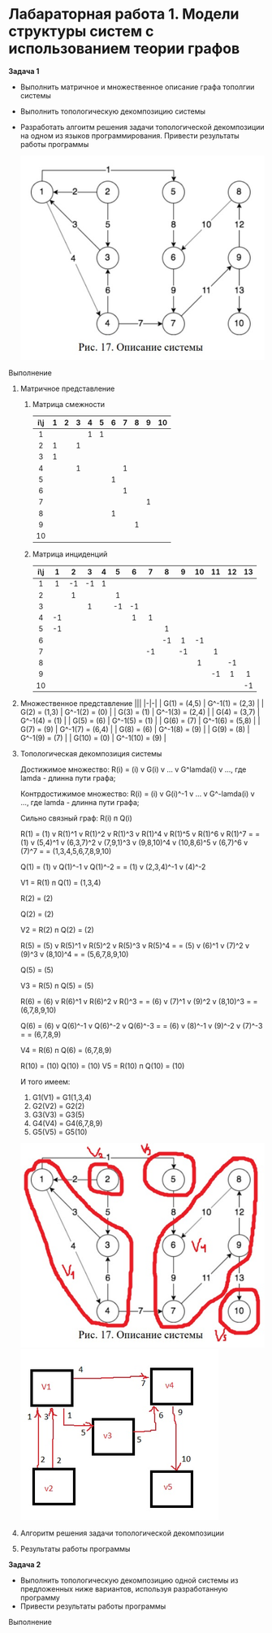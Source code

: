 # Лабараторная работа 1. Модели структуры систем с использованием теории графов

<b> Задача 1 </b>
* Выполнить матричное и множественное описание графа тополгии системы
* Выполнить топологическую декомпозицию системы
* Разработать алгоитм решения задачи топологической декомпозиции на одном из языков программирования. Привести результаты работы программы
    
   ![Alt-текст](https://github.com/Kirpo97/MMTS_labs/blob/main/lab_1/.img/System_large.jpg?raw=true)
    
Выполнение

1. Матричное представление

    1. Матрица смежности
    
        | i\j | 1 | 2 | 3 | 4 | 5 | 6 | 7 | 8 | 9 | 10 |
        |:-:|:-:|:-:|:-:|:-:|:-:|:-:|:-:|:-:|:-:|:-:|
        | 1 |  |  |  | 1 | 1 |  |  |  |  |  |
        | 2 | 1 |  | 1 |  |  |  |  |  |  |  |
        | 3 | 1 |  |  |  |  |  |  |  |  |  |
        | 4 |  |  | 1 |  |  |  | 1 |  |  |  |
        | 5 |  |  |  |  |  | 1 |  | |  |  |
        | 6 |  |  |  |  |  |  | 1 |  |  |  |
        | 7 |  |  |  |  |  |  |  |  | 1 |  |
        | 8 |  |  |  |  | | 1 |  |  |  |  |
        | 9 |  |  |  |  |  |  |  | 1 |  |  |
        | 10 |  |  |  |  |  |  |  |  |  |  |

    2. Матрица инциденций
    
        | i\j | 1 | 2 | 3 | 4 | 5 | 6 | 7 | 8 | 9 | 10 | 11 | 12 | 13 |
        |:-:|:-:|:-:|:-:|:-:|:-:|:-:|:-:|:-:|:-:|:-:|:-:|:-:|:-:|
        | 1 | 1 | -1 | -1 | 1 |  |  |  |  |  |  |  |  |  |
        | 2 |  | 1 |  |  | 1 |  |  |  |  |  |  |  |  |
        | 3 |  |  | 1 |  | -1 | -1 |  |  |  |  |  |  |  |
        | 4 | -1 |  |  |  |  | 1 | 1 |  |  |  |  |  |  |
        | 5 | -1 |  |  |  |  |  |  | 1 |  |  |  |  |  |
        | 6 |  |  |  |  |  |  |  | -1 | 1 | -1 |  |  |  |
        | 7 |  |  |  |  |  |  | -1 |  | -1 |  | 1 |  |  |
        | 8 |  |  |  |  |  |  |  |  |  | 1 |  | -1 |  |
        | 9 |  |  |  |  |  |  |  |  |  |  | -1 | 1 | 1 |
        | 10 |  |  |  |  |  |  |  |  |  |  |  |  | -1 |
        
2. Множественное представление
     |||
     |-|-|
     | G(1) = (4,5) | G^-1(1) = (2,3) |
     | G(2) = (1,3) | G^-1(2) = (0) |
     | G(3) = (1) | G^-1(3) = (2,4) |
     | G(4) = (3,7) | G^-1(4) = (1) |
     | G(5) = (6) | G^-1(5) = (1) |
     | G(6) = (7) | G^-1(6) = (5,8) |
     | G(7) = (9) | G^-1(7) = (6,4) |
     | G(8) = (6) | G^-1(8) = (9) |
     | G(9) = (8) | G^-1(9) = (7) |
     | G(10) = (0) | G^-1(10) = (9) |
           
3. Топологическая декомпозиция системы

    Достижимое множество: R(i) = (i) v G(i) v ... v G^lamda(i) v ..., где lamda - длинна пути графа;

    Контрдостижимое множество: R(i) = (i) v G(i)^-1 v ... v G^-lamda(i) v ..., где lamda - длинна пути графа;

    Сильно связный граф: R(i) п Q(i)

    R(1) = (1) v R(1)^1 v R(1)^2  v R(1)^3 v R(1)^4 v R(1)^5 v R(1)^6 v R(1)^7 =
         = (1) v (5,4)^1 v (6,3,7)^2 v (7,9,1)^3 v (9,8,10)^4 v (10,8,6)^5 v (6,7)^6 v (7)^7 = 
         = (1,3,4,5,6,7,8,9,10)

    Q(1) = (1) v Q(1)^-1 v Q(1)^-2 = 
         = (1) v (2,3,4)^-1 v (4)^-2

    V1 = R(1) п Q(1) = (1,3,4)

    R(2) = (2) 

    Q(2) = (2)

    V2 = R(2) п Q(2) = (2)

    R(5) = (5) v R(5)^1 v R(5)^2  v R(5)^3 v R(5)^4  =
         = (5) v (6)^1 v (7)^2 v (9)^3 v (8,10)^4 = 
         = (5,6,7,8,9,10)

    Q(5) = (5)

    V3 = R(5) п Q(5) = (5)

    R(6) = (6) v R(6)^1 v R(6)^2  v R()^3 =
         = (6) v (7)^1 v (9)^2 v (8,10)^3 = 
         = (6,7,8,9,10)

    Q(6) = (6) v Q(6)^-1 v Q(6)^-2 v Q(6)^-3   = 
         = (6) v (8)^-1 v (9)^-2 v (7)^-3 = 
         = (6,7,8,9)

    V4 = R(6) п Q(6) = (6,7,8,9)

    R(10) = (10)
    Q(10) = (10)
    V5 = R(10) п Q(10) = (10)
    
    И того имеем:
    1. G1(V1) = G1(1,3,4)
    2. G2(V2) = G2(2)
    3. G3(V3) = G3(5)
    4. G4(V4) = G4(6,7,8,9)
    5. G5(V5) = G5(10)

    ![Alt-текст](https://github.com/Kirpo97/MMTS_labs/blob/main/lab_1/.img/decomposition.jpg?raw=true)
    ![Alt-текст](https://github.com/Kirpo97/MMTS_labs/blob/main/lab_1/.img/t_d.jpg?raw=true)

4. Алгоритм решения задачи топологической декомпозиции

5. Результаты работы программы
 
<b> Задача 2 </b>
 * Выполнить топологическую декомпозицию одной системы из предложенных ниже вариантов, используя разработанную программу
 * Привести результаты работы программы
 
 Выполнение
 
 
